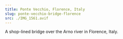 ```yaml
---
title: Ponte Vecchio, Florence, Italy
slug: ponte-vecchio-bridge-florence
src: ./IMG_1561.avif
---
```


A shop-lined bridge over the Arno river in Florence, Italy.
